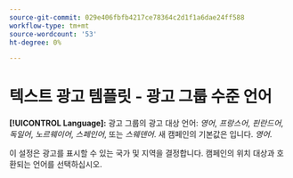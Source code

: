 ```yaml
---
source-git-commit: 029e406fbfb4217ce78364c2d1f1a6dae24ff588
workflow-type: tm+mt
source-wordcount: '53'
ht-degree: 0%

---
```

# 텍스트 광고 템플릿 - 광고 그룹 수준 언어

**[!UICONTROL Language]:** 광고 그룹의 광고 대상 언어: *영어*, *프랑스어*, *핀란드어*, *독일어*, *노르웨이어*, *스페인어*, 또는 *스웨덴어*. 새 캠페인의 기본값은 입니다. *영어*.

이 설정은 광고를 표시할 수 있는 국가 및 지역을 결정합니다. 캠페인의 위치 대상과 호환되는 언어를 선택하십시오.
